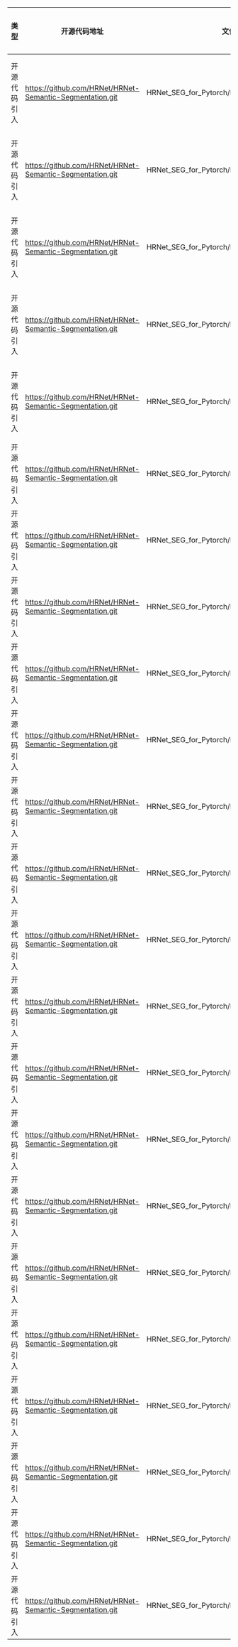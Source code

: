 | 类型     | 开源代码地址                                                   | 文件名                                       | 公网IP地址/公网URL地址/域名/邮箱地址                                                                                                                                                                                                                                     | 用途说明    |
|--------|----------------------------------------------------------|-------------------------------------------|------------------------------------------------------------------------------------------------------------------------------------------------------------------------------------------------------------------------------------------------------------|---------|
| 开源代码引入 | https://github.com/HRNet/HRNet-Semantic-Segmentation.git | HRNet_SEG_for_Pytorch/lib/models/hrnet.py | https://opr0mq.dm.files.1drv.com/y4mIoWpP2n-LUohHHANpC0jrOixm1FZgO2OsUtP2DwIozH5RsoYVyv_De5wDgR6XuQmirMV3C0AljLeB-zQXevfLlnQpcNeJlT9Q8LwNYDwh3TsECkMTWXCUn3vDGJWpCxQcQWKONr5VQWO1hLEKPeJbbSZ6tgbWwJHgHF7592HY7ilmGe39o5BhHz7P9QqMYLBts6V7QGoaKrr0PL3wvvR4w | 下载预训练模型 |
| 开源代码引入 | https://github.com/HRNet/HRNet-Semantic-Segmentation.git | HRNet_SEG_for_Pytorch/lib/models/hrnet.py | https://opr74a.dm.files.1drv.com/y4mKOuRSNGQQlp6wm_a9bF-UEQwp6a10xFCLhm4bqjDu6aSNW9yhDRM7qyx0vK0WTh42gEaniUVm3h7pg0H-W0yJff5qQtoAX7Zze4vOsqjoIthp-FW3nlfMD0-gcJi8IiVrMWqVOw2N3MbCud6uQQrTaEAvAdNjtjMpym1JghN-F060rSQKmgtq5R-wJe185IyW4-_c5_ItbhYpCyLxdqdEQ | 下载预训练模型 |
| 开源代码引入 | https://github.com/HRNet/HRNet-Semantic-Segmentation.git | HRNet_SEG_for_Pytorch/lib/models/hrnet.py | https://optgaw.dm.files.1drv.com/y4mWNpya38VArcDInoPaL7GfPMgcop92G6YRkabO1QTSWkCbo7djk8BFZ6LK_KHHIYE8wqeSAChU58NVFOZEvqFaoz392OgcyBrq_f8XGkusQep_oQsuQ7DPQCUrdLwyze_NlsyDGWot0L9agkQ-M_SfNr10ETlCF5R7BdKDZdupmcMXZc-IE3Ysw1bVHdOH4l-XEbEKFAi6ivPUbeqlYkRMQ | 下载预训练模型 |
| 开源代码引入 | https://github.com/HRNet/HRNet-Semantic-Segmentation.git | HRNet_SEG_for_Pytorch/lib/models/hrnet.py | https://optgaw.dm.files.1drv.com/y4mWNpya38VArcDInoPaL7GfPMgcop92G6YRkabO1QTSWkCbo7djk8BFZ6LK_KHHIYE8wqeSAChU58NVFOZEvqFaoz392OgcyBrq_f8XGkusQep_oQsuQ7DPQCUrdLwyze_NlsyDGWot0L9agkQ-M_SfNr10ETlCF5R7BdKDZdupmcMXZc-IE3Ysw1bVHdOH4l-XEbEKFAi6ivPUbeqlYkRMQ | 下载预训练模型 |
| 开源代码引入 | https://github.com/HRNet/HRNet-Semantic-Segmentation.git | HRNet_SEG_for_Pytorch/lib/models/hrnet.py | https://optgaw.dm.files.1drv.com/y4mWNpya38VArcDInoPaL7GfPMgcop92G6YRkabO1QTSWkCbo7djk8BFZ6LK_KHHIYE8wqeSAChU58NVFOZEvqFaoz392OgcyBrq_f8XGkusQep_oQsuQ7DPQCUrdLwyze_NlsyDGWot0L9agkQ-M_SfNr10ETlCF5R7BdKDZdupmcMXZc-IE3Ysw1bVHdOH4l-XEbEKFAi6ivPUbeqlYkRMQ | 下载预训练模型 |
| 开源代码引入 | https://github.com/HRNet/HRNet-Semantic-Segmentation.git | HRNet_SEG_for_Pytorch/lib/models/hrnet.py | https://github.com/XingangPan/IBN-Net/releases/download/v1.0/resnet50_ibn_a-d9d0bb7b.pth | 预训练模型 |
| 开源代码引入 | https://github.com/HRNet/HRNet-Semantic-Segmentation.git | HRNet_SEG_for_Pytorch/lib/models/hrnet.py | https://github.com/XingangPan/IBN-Net/releases/download/v1.0/resnet50_ibn_b-9ca61e85.pth | 预训练模型 |
| 开源代码引入 | https://github.com/HRNet/HRNet-Semantic-Segmentation.git | HRNet_SEG_for_Pytorch/lib/utils/modelsummary.py | Bin.Xiao@microsoft.com | 邮箱地址 |
| 开源代码引入 | https://github.com/HRNet/HRNet-Semantic-Segmentation.git | HRNet_SEG_for_Pytorch/lib/models/hrnet.py | yhyuan@pku.edu.cn | 邮箱地址 |
| 开源代码引入 | https://github.com/HRNet/HRNet-Semantic-Segmentation.git | HRNet_SEG_for_Pytorch/lib/models/hrnet.py | https://github.com/XingangPan/IBN-Net/releases/download/v1.0/resnet101_ibn_a-59ea0ac6.pth | 预训练模型 |
| 开源代码引入 | https://github.com/HRNet/HRNet-Semantic-Segmentation.git | HRNet_SEG_for_Pytorch/lib/datasets/pascal_ctx.py | sunk@mail.ustc.edu.cn | 邮箱地址 |
| 开源代码引入 | https://github.com/HRNet/HRNet-Semantic-Segmentation.git | HRNet_SEG_for_Pytorch/lib/utils/modelsummary.py | sunk@mail.ustc.edu.cn | 邮箱地址 |
| 开源代码引入 | https://github.com/HRNet/HRNet-Semantic-Segmentation.git | HRNet_SEG_for_Pytorch/lib/datasets/ade20k.py | sunk@mail.ustc.edu.cn | 邮箱地址 |
| 开源代码引入 | https://github.com/HRNet/HRNet-Semantic-Segmentation.git | HRNet_SEG_for_Pytorch/lib/models/seg_hrnet.py | sunk@mail.ustc.edu.cn | 邮箱地址 |
| 开源代码引入 | https://github.com/HRNet/HRNet-Semantic-Segmentation.git | HRNet_SEG_for_Pytorch/lib/models/hrnet.py | https://github.com/XingangPan/IBN-Net/releases/download/v1.0/resnet18_ibn_a-2f571257.pth | 预训练模型 |
| 开源代码引入 | https://github.com/HRNet/HRNet-Semantic-Segmentation.git | HRNet_SEG_for_Pytorch/lib/datasets/lip.py | sunk@mail.ustc.edu.cn | 邮箱地址 |
| 开源代码引入 | https://github.com/HRNet/HRNet-Semantic-Segmentation.git | HRNet_SEG_for_Pytorch/lib/utils/utils.py | https://discuss.pytorch.org/t/dataparallel-imbalanced-memory-usage/22551/21 | 源码实现 |
| 开源代码引入 | https://github.com/HRNet/HRNet-Semantic-Segmentation.git | HRNet_SEG_for_Pytorch/lib/models/hrnet.py | https://github.com/XingangPan/IBN-Net/releases/download/v1.0/resnet34_ibn_a-94bc1577.pth | 预训练模型 |
| 开源代码引入 | https://github.com/HRNet/HRNet-Semantic-Segmentation.git | HRNet_SEG_for_Pytorch/lib/models/hrnet.py | https://github.com/XingangPan/IBN-Net/releases/download/v1.0/resnet18_ibn_b-bc2f3c11.pth | 预训练模型 |
| 开源代码引入 | https://github.com/HRNet/HRNet-Semantic-Segmentation.git | HRNet_SEG_for_Pytorch/lib/datasets/pascal_ctx.py | https://github.com/zhanghang1989/PyTorch-Encoding | 源码实现 |
| 开源代码引入 | https://github.com/HRNet/HRNet-Semantic-Segmentation.git | HRNet_SEG_for_Pytorch/lib/models/hrnet.py | https://github.com/XingangPan/IBN-Net/releases/download/v1.0/resnet34_ibn_b-04134c37.pth | 预训练模型 |
| 开源代码引入 | https://github.com/HRNet/HRNet-Semantic-Segmentation.git | HRNet_SEG_for_Pytorch/lib/models/hrnet.py | https://github.com/XingangPan/IBN-Net/releases/download/v1.0/resnet101_ibn_b-c55f6dba.pth | 预训练模型 |
| 开源代码引入 | https://github.com/HRNet/HRNet-Semantic-Segmentation.git | HRNet_SEG_for_Pytorch/lib/datasets/cocostuff.py | sunk@mail.ustc.edu.cn | 邮箱地址 |
